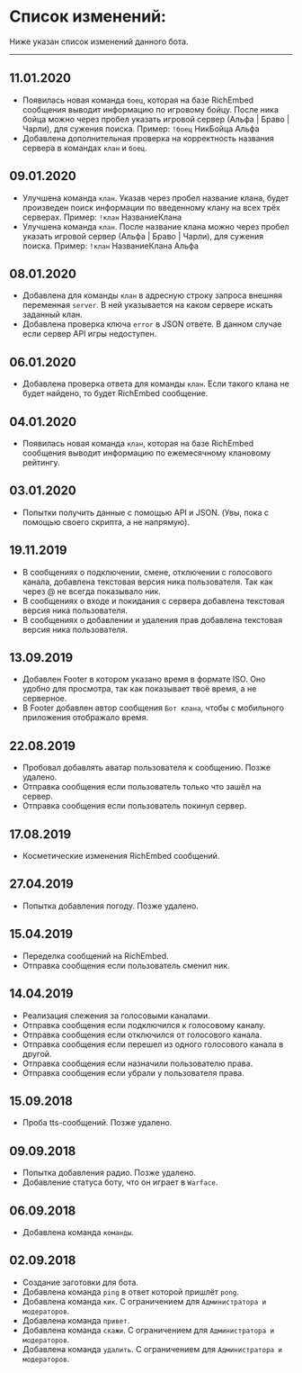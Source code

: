 # Список изменений:
Ниже указан список изменений данного бота.
***
## 11.01.2020
* Появилась новая команда `боец`, которая на базе RichEmbed сообщения выводит информацию по игровому бойцу. После ника бойца можно через пробел указать игровой сервер (Альфа | Браво | Чарли), для сужения поиска.
Пример: `!боец` НикБойца Альфа
* Добавлена дополнительная проверка на корректность названия сервера в командах `клан` и `боец`.

## 09.01.2020
* Улучшена команда `клан`. Указав через пробел название клана, будет произведен поиск информации по введенному клану на всех трёх серверах.
Пример: `!клан` НазваниеКлана
* Улучшена команда `клан`. После название клана можно через пробел указать игровой сервер (Альфа | Браво | Чарли), для сужения поиска.
Пример: `!клан` НазваниеКлана Альфа

## 08.01.2020
* Добавлена для команды `клан` в адресную строку запроса внешняя переменная `server`. В ней указывается на каком сервере  искать заданный клан.
* Добавлена проверка ключа `error` в JSON ответе. В данном случае если сервер API игры недоступен.

## 06.01.2020
* Добавлена проверка ответа для команды `клан`. Если такого клана не будет найдено, то будет RichEmbed сообщение.

## 04.01.2020
* Появилась новая команда `клан`, которая на базе RichEmbed сообщения выводит информацию по ежемесячному клановому рейтингу.

## 03.01.2020
* Попытки получить данные с помощью API и JSON. (Увы, пока с помощью своего скрипта, а не напрямую).

## 19.11.2019
* В сообщениях о подключении, смене, отключении с голосового канала, добавлена текстовая версия ника пользователя. Так как через @ не всегда показывало ник.
* В сообщениях о входе и покидания с сервера добавлена текстовая версия ника пользователя.
* В сообщениях о добавлении и удаления прав добавлена текстовая версия ника пользователя.

## 13.09.2019
* Добавлен Footer в котором указано время в формате ISO. Оно удобно для просмотра, так как показывает твоё время, а не серверное.
* В Footer добавлен автор сообщения `Бот клана`, чтобы с мобильного приложения отображало время.

## 22.08.2019
* Пробовал добавлять аватар пользователя к сообщению. Позже удалено.
* Отправка сообщения если пользователь только что зашёл на сервер.
* Отправка сообщения если пользователь покинул сервер.

## 17.08.2019
* Косметические изменения RichEmbed сообщений.

## 27.04.2019
* Попытка добавления погоду. Позже удалено.

## 15.04.2019
* Переделка сообщений на RichEmbed.
* Отправка сообщения если пользователь сменил ник.

## 14.04.2019
* Реализация слежения за голосовыми каналами.
* Отправка сообщения если подключился к голосовому каналу.
* Отправка сообщения если отключился от голосового канала.
* Отправка сообщения если перешел из одного голосового канала в другой.
* Отправка сообщения если назначили пользователю права.
* Отправка сообщения если убрали у пользователя права.

## 15.09.2018
* Проба tts-сообщений. Позже удалено.

## 09.09.2018
* Попытка добавления радио. Позже удалено.
* Добавление статуса боту, что он играет в `Warface`.

## 06.09.2018
* Добавлена команда `команды`.

## 02.09.2018
* Создание заготовки для бота.
* Добавлена команда `ping` в ответ которой пришлёт `pong`.
* Добавлена команда `кик`. С ограничением для `Администратора и модераторов`.
* Добавлена команда `привет`.
* Добавлена команда `скажи`. С ограничением для `Администратора и модераторов`.
* Добавлена команда `удалить`. С ограничением для `Администратора и модераторов`.
